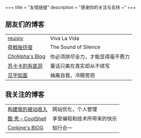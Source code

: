 +++
title = "友情链接"
description = "感谢你的关注与支持 ~"
+++

## 朋友们的博客

|||
|---|---|
 [reuixiy](https://io-oi.me/)     | Viva La Vida
 [荷戟独彷徨](https://guanqr.com) | The Sound of Silence
 [ChrAlpha's Blog](https://blog.ichr.me) | 你必须拼尽全力，才能显得毫不费力
 [苏卡卡的有底洞](https://blog.skk.moe/) | 童话只美在真实却从不续写
 [见字如面](https://hiwannz.com/) | 抽离自我，冷眼旁观

## 我关注的博客

|||
|---|---|
| [构建我的被动收入](https://www.bmpi.dev/) | 网站优化，个人管理 |
| [酷 壳 – CoolShell](https://coolshell.cn/) | 享受编程和技术所带来的快乐 |
| [Corkine's BlOG](https://blog.mazhangjing.com/) | 知行合一 |

